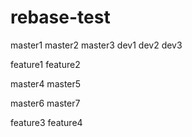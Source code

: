# rebase-test
master1
master2
master3
dev1
dev2
dev3
 
feature1
feature2
 
master4
master5

master6
master7


feature3
feature4

